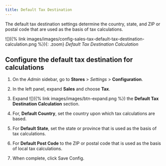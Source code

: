 ```yaml
---
title: Default Tax Destination
---
```


The default tax destination settings determine the country, state, and ZIP or postal code that are used as the basis of tax calculations.

![]({% link images/images/config-sales-tax-default-tax-destination-calculation.png %}){: .zoom}
_Default Tax Destination Calculation_

## Configure the default tax destination for calculations

1. On the _Admin_ sidebar, go to **Stores** > _Settings_ > **Configuration**.

1. In the left panel, expand **Sales** and choose **Tax**.

1. Expand ![]({% link images/images/btn-expand.png %}) the **Default Tax Destination Calculation** section.

1. For, **Default Country**, set the country upon which tax calculations are based.

1. For **Default State**, set the state or province that is used as the basis of tax calculations.

1. For **Default Post Code** to the ZIP or postal code that is used as the basis of local tax calculations.

1. When complete, click <span class="btn">Save Config</span>.
